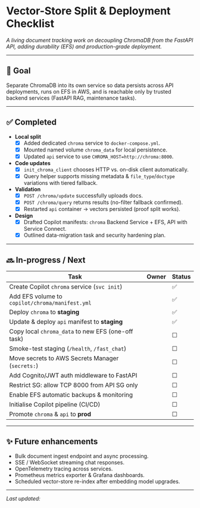 # Vector-Store Split & Deployment Checklist

_A living document tracking work on decoupling ChromaDB from the FastAPI API, adding durability (EFS) and production-grade deployment._

---

## 🎯 Goal

Separate ChromaDB into its own service so data persists across API deployments, runs on EFS in AWS, and is reachable only by trusted backend services (FastAPI RAG, maintenance tasks).

---

## ✅ Completed

- **Local split**
  - [x] Added dedicated `chroma` service to `docker-compose.yml`.
  - [x] Mounted named volume `chroma_data` for local persistence.
  - [x] Updated `api` service to use `CHROMA_HOST=http://chroma:8000`.
- **Code updates**
  - [x] `init_chroma_client` chooses HTTP vs. on-disk client automatically.
  - [x] Query helper supports missing metadata & `file_type`/`doctype` variations with tiered fallback.
- **Validation**
  - [x] `POST /chroma/update` successfully uploads docs.
  - [x] `POST /chroma/query` returns results (no-filter fallback confirmed).
  - [x] Restarted `api` container → vectors persisted (proof split works).
- **Design**
  - [x] Drafted Copilot manifests: `chroma` Backend Service + EFS, API with Service Connect.
  - [x] Outlined data-migration task and security hardening plan.

---

## 🔜 In-progress / Next

| Task | Owner | Status |
|------|-------|--------|
| Create Copilot `chroma` service (`svc init`) |  | ✅ |
| Add EFS volume to `copilot/chroma/manifest.yml` |  | ✅ |
| Deploy `chroma` to **staging** |  | ✅ |
| Update & deploy `api` manifest to **staging** |  | ✅ |
| Copy local `chroma_data` to new EFS (one-off task) |  | ☐ |
| Smoke-test staging (`/health`, `/fast_chat`) |  | ☐ |
| Move secrets to AWS Secrets Manager (`secrets:`) |  | ☐ |
| Add Cognito/JWT auth middleware to FastAPI |  | ☐ |
| Restrict SG: allow TCP 8000 from API SG only |  | ☐ |
| Enable EFS automatic backups & monitoring |  | ☐ |
| Initialise Copilot pipeline (CI/CD) |  | ☐ |
| Promote `chroma` & `api` to **prod** |  | ☐ |

---

## ✨ Future enhancements

- Bulk document ingest endpoint and async processing.
- SSE / WebSocket streaming chat responses.
- OpenTelemetry tracing across services.
- Prometheus metrics exporter & Grafana dashboards.
- Scheduled vector-store re-index after embedding model upgrades.

---

_Last updated: <!-- CURSOR will insert timestamp on save -->_ 